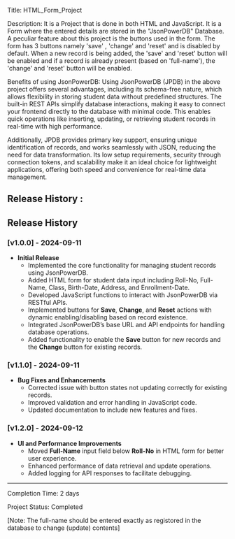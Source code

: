 Title: HTML_Form_Project

Description: It is a Project that is done in both HTML and JavaScript. It is a Form where the entered details are stored in the "JsonPowerDB" Database. A peculiar feature about this project is the buttons used in the form. The form has 3 buttons namely 'save' , 'change' and 'reset' and is disabled by default. When a new record is being added, the 'save' and 'reset' button will be enabled and if a record is already present (based on 'full-name'), the 'change' and 'reset' button will be enabled.

Benefits of using JsonPowerDB: Using JsonPowerDB (JPDB) in the above project offers several advantages, including its schema-free nature, which allows flexibility in storing student data without predefined structures. The built-in REST APIs simplify database interactions, making it easy to connect your frontend directly to the database with minimal code. This enables quick operations like inserting, updating, or retrieving student records in real-time with high performance.

Additionally, JPDB provides primary key support, ensuring unique identification of records, and works seamlessly with JSON, reducing the need for data transformation. Its low setup requirements, security through connection tokens, and scalability make it an ideal choice for lightweight applications, offering both speed and convenience for real-time data management.

Release History :
---

## Release History

### [v1.0.0] - 2024-09-11
- **Initial Release**
  - Implemented the core functionality for managing student records using JsonPowerDB.
  - Added HTML form for student data input including Roll-No, Full-Name, Class, Birth-Date, Address, and Enrollment-Date.
  - Developed JavaScript functions to interact with JsonPowerDB via RESTful APIs.
  - Implemented buttons for **Save**, **Change**, and **Reset** actions with dynamic enabling/disabling based on record existence.
  - Integrated JsonPowerDB’s base URL and API endpoints for handling database operations.
  - Added functionality to enable the **Save** button for new records and the **Change** button for existing records.

### [v1.1.0] - 2024-09-11
- **Bug Fixes and Enhancements**
  - Corrected issue with button states not updating correctly for existing records.
  - Improved validation and error handling in JavaScript code.
  - Updated documentation to include new features and fixes.

### [v1.2.0] - 2024-09-12
- **UI and Performance Improvements**
  - Moved **Full-Name** input field below **Roll-No** in HTML form for better user experience.
  - Enhanced performance of data retrieval and update operations.
  - Added logging for API responses to facilitate debugging.

---

Completion Time: 2 days

Project Status: Completed

[Note: The full-name should be entered exactly as registored in the database to change (update) contents]
